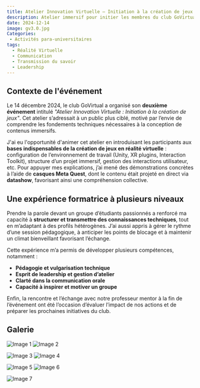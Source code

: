 ```yaml
---
title: Atelier Innovation Virtuelle – Initiation à la création de jeux
description: Atelier immersif pour initier les membres du club GoVirtual à la création de jeux en réalité virtuelle
date: 2024-12-14
image: gv3.0.jpg
Categories: 
 - Activités para-universitaires
tags: 
  - Réalité Virtuelle
  - Communication
  - Transmission du savoir
  - Leadership
---
```


## Contexte de l'événement

Le 14 décembre 2024, le club GoVirtual a organisé son **deuxième événement** intitulé *"Atelier Innovation Virtuelle : Initiation à la création de jeux"*. Cet atelier s’adressait à un public plus ciblé, motivé par l’envie de comprendre les fondements techniques nécessaires à la conception de contenus immersifs.

J'ai eu l'opportunité d'animer cet atelier en introduisant les participants aux **bases indispensables de la création de jeux en réalité virtuelle** : configuration de l’environnement de travail (Unity, XR plugins, Interaction Toolkit), structure d’un projet immersif, gestion des interactions utilisateur, etc. Pour appuyer mes explications, j’ai mené des démonstrations concrètes à l’aide de **casques Meta Quest**, dont le contenu était projeté en direct via **datashow**, favorisant ainsi une compréhension collective.

## Une expérience formatrice à plusieurs niveaux

Prendre la parole devant un groupe d’étudiants passionnés a renforcé ma capacité à **structurer et transmettre des connaissances techniques**, tout en m’adaptant à des profils hétérogènes. J’ai aussi appris à gérer le rythme d’une session pédagogique, à anticiper les points de blocage et à maintenir un climat bienveillant favorisant l’échange.

Cette expérience m’a permis de développer plusieurs compétences, notamment :

- **Pédagogie et vulgarisation technique**
- **Esprit de leadership et gestion d’atelier**
- **Clarté dans la communication orale**
- **Capacité à inspirer et motiver un groupe**

Enfin, la rencontre et l’échange avec notre professeur mentor à la fin de l’événement ont été l’occasion d’évaluer l’impact de nos actions et de préparer les prochaines initiatives du club.

## Galerie

![Image 1](gv3.0.jpg) ![Image 2](gv3.1.jpg)

![Image 3](gv3.2.jpg) ![Image 4](gv3.3.jpg)

![Image 5](gv3.4.jpg) ![Image 6](gv3.5.jpg)

![Image 7](gv3.6.jpg)
